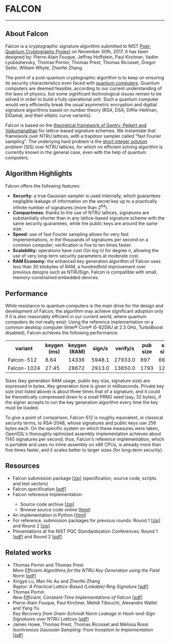 # FALCON

<!DOCTYPE html>
<html>
<head>
<meta charset="utf-8" />
<meta http-equiv="Content-Type" content="text/html; charset=utf-8" />
<meta http-equiv="x-ua-compatible" content="ie=edge,chrome=1" />

<title>Falcon</title>
<meta name="description" content="" />
<meta name="keywords" content="" />

<meta http-equiv="Content-Language" content="EN" />
<meta name="Language" content="EN" />
<meta name="viewport" content="width=960, initial-scale=0.33, maximum-sclae=1" />
<link rel="stylesheet" href="default.css" />
</head>

<body>


<hr />

<h2>About <span class="falconfont">Falcon</span></h2>

<p><span class="falconfont">Falcon</span> is a cryptographic signature
algorithm submitted to NIST <a
href="https://csrc.nist.gov/projects/post-quantum-cryptography">Post-Quantum
Cryptography Project</a> on November 30th, 2017. It has been designed
by: Pierre-Alain Fouque, Jeffrey Hoffstein, Paul Kirchner, Vadim
Lyubashevsky, Thomas Pornin, Thomas Prest, Thomas Ricosset, Gregor
Seiler, William Whyte, Zhenfei Zhang.</p>

<p>The point of a post-quantum cryptographic algorithm is to keep on
ensuring its security characteristics even faced with <a
href="https://en.wikipedia.org/wiki/Quantum_computing">quantum
computers</a>. Quantum computers are deemed feasible, according to our
current understanding of the laws of physics, but some significant
technological issues remain to be solved in order to build a fully
operational unit. Such a quantum computer would very efficiently break
the usual asymmetric encryption and digitial signature algorithms based
on number theory (RSA, DSA, Diffie-Hellman, ElGamal, and their elliptic
curve variants).

<p><span class="falconfont">Falcon</span> is based on the <a
href="https://eprint.iacr.org/2007/432">theoretical framework of Gentry,
Peikert and Vaikuntanathan</a> for lattice-based signature schemes. We
instantiate that framework over NTRU lattices, with a trapdoor sampler
called "fast Fourier sampling". The underlying hard problem is the <a
href="https://en.wikipedia.org/wiki/Short_integer_solution_problem">short
integer solution</a> problem (SIS) over NTRU lattices, for which no
efficient solving algorithm is currently known in the general case, even
with the help of quantum computers.</p>

<h2>Algorithm Highlights</h2>

<p><span class="falconfont">Falcon</span> offers the following features:</p>
<ul>
<li><strong>Security:</strong> a true Gaussian sampler is used internally,
which guarantees negligible leakage of information on the secret key up to
a practically infinite number of signatures (more than 2<sup>64</sup>).
<li><strong>Compactness:</strong> thanks to the use of NTRU lattices,
signatures are substantially shorter than in any lattice-based signature
scheme with the same security guarantees, while the public keys are
around the same size.</li>
<li><strong>Speed:</strong> use of fast Fourier sampling allows for very
fast implementations, in the thousands of signatures per second on a
common computer; verification is five to ten times faster.</li>
<li><strong>Scalability:</strong> operations have cost <em>O(n</em> log
<em>n)</em> for degree <em>n</em>, allowing the use of very long-term
security parameters at moderate cost.
<li><strong>RAM Economy:</strong> the enhanced key generation algorithm
of <span class="falconfont">Falcon</span> uses less than 30 kilobytes
of RAM, a hundredfold improvement over previous designs such as
NTRUSign. <span class="falconfont">Falcon</span> is compatible with
small, memory-constrained embedded devices.</li>
</ul>

<h2>Performance</h2>

<p>While resistance to quantum computers is the main drive for the
design and development of <span class="falconfont">Falcon</span>, the
algorithm may achieve significant adoption only if it is also reasonably
efficient in our current world, where quantum computers do not really
exist. Using the reference implementation on a common desktop computer
(Intel® Core® i5-8259U at 2.3 GHz, TurboBoost disabled), <span
class="falconfont">Falcon</span> achieves the following performance:</p>

<table>
<tr class="titlerow">
  <th>variant</th>
  <th>keygen (ms)</th>
  <th>keygen (RAM)</th>
  <th>sign/s</th>
  <th>verify/s</th>
  <th>pub size</th>
  <th>sig size</th>
</tr>
<tr>
  <td><span class="falconfont">Falcon</span>-512</td>
  <td class="values">8.64</td>
  <td class="values">14336</td>
  <td class="values">5948.1</td>
  <td class="values">27933.0</td>
  <td class="values">897</td>
  <td class="values">666</td>
</tr>
<tr>
  <td><span class="falconfont">Falcon</span>-1024</td>
  <td class="values">27.45</td>
  <td class="values">28672</td>
  <td class="values">2913.0</td>
  <td class="values">13650.0</td>
  <td class="values">1793</td>
  <td class="values">1280</td>
</tr>
</table>

<p>Sizes (key generation RAM usage, public key size, signature size) are
expressed in bytes. Key generation time is given in milliseconds.
Private key size (not listed above) is about three times that of a
signature, and it could be theoretically compressed down to a small PRNG
seed (say, 32 bytes), if the signer accepts to run the key generation
algorithm every time the key must be loaded.</p>

<p>To give a point of comparison, <span
class="falconfont">Falcon</span>-512 is roughly equivalent, in classical
security terms, to RSA-2048, whose signatures and public keys use 256
bytes each. On the specific system on which these measures were taken,
OpenSSL's thoroughly optimized assembly implementation achieves about
1140 signatures per second; thus, <span
class="falconfont">Falcon</span>'s reference implementation, which is
portable and uses no inline assembly on x86 CPUs, is already more than
five times faster, and it scales better to larger sizes (for long-term
security).</p>

<h2>Resources</h2>

<ul>
<li><span class="falconfont">Falcon</span> submission package <a href="falcon-round3.zip">[zip]</a> (specification, source code, scripts and test vectors)</li>
<li><span class="falconfont">Falcon</span> specification <a href="falcon.pdf">[pdf]</a></li>
<li><span class="falconfont">Falcon</span> reference implementation:</li>
  <ul>
  <li>Source code archive <a href="Falcon-impl-round3.zip">[zip]</a></li>
  <li>Browse source code online <a href="impl/falcon.h.html">[html]</a></li>
  </ul>
<li>An implementation in Python <a href="https://github.com/tprest/falcon.py">[html]</a></li>
<li>For reference, submission packages for previous rounds: Round 1 <a href="falcon-round1.zip">[zip]</a> and Round 2 <a href="falcon-round2.zip">[zip]</a></li>
<li>Presentations at the NIST PQC Standardization Conferences: Round 1 <a href="https://csrc.nist.gov/CSRC/media/Presentations/Falcon/images-media/Falcon-April2018.pdf">[pdf]</a> and Round 2 <a href="https://csrc.nist.gov/CSRC/media/Presentations/falcon-round-2-presentation/images-media/falcon-prest.pdf">[pdf]</a></li>
</ul>


<h2>Related works</h2>

<ul>
<li>Thomas Pornin and Thomas Prest <br>
  <i>More Efficient Algorithms for the NTRU Key Generation using the Field Norm</i> <a href="https://eprint.iacr.org/2019/015.pdf">[pdf]</a>
<li> Xingye Lu, Man Ho Au and Zhenfei Zhang <br>
  <i> Raptor: A Practical Lattice-Based (Linkable) Ring Signature</i> <a href="https://eprint.iacr.org/2018/857.pdf">[pdf]</a>
<li> Thomas Pornin <br>
  <i> New Efficient, Constant-Time Implementations of Falcon</i> <a href="https://eprint.iacr.org/2019/893.pdf">[pdf]</a>
<li> Pierre-Alain Fouque, Paul Kirchner, Mehdi Tibouchi, Alexandre Wallet and Yang Yu <br>
  <i> Key Recovery from Gram-Schmidt Norm Leakage in Hash-and-Sign Signatures over NTRU Lattices</i> <a href="https://eprint.iacr.org/2019/1180.pdf">[pdf]</a>
<li> James Howe, Thomas Prest, Thomas Ricosset and Mélissa Rossi <br>
  <i> Isochronous Gaussian Sampling: From Inception to Implementation</i> <a href="https://eprint.iacr.org/2019/1411.pdf">[pdf]</a>
</ul>
</body>
</html>
